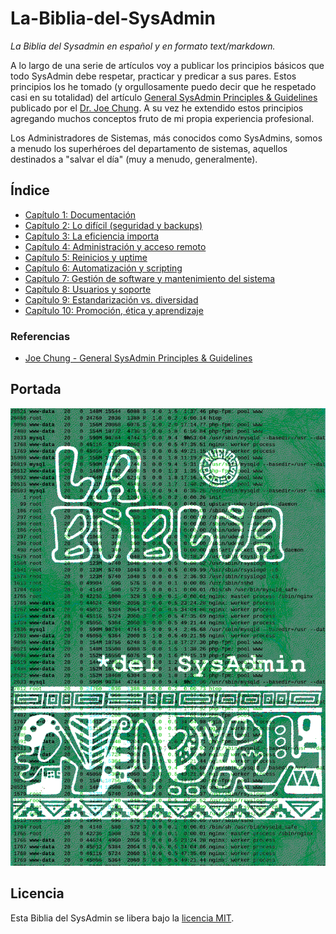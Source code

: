 # La-Biblia-del-SysAdmin
*La Biblia del Sysadmin en español y en formato text/markdown.*

A lo largo de una serie de artículos voy a publicar los principios básicos que
todo SysAdmin debe respetar, practicar y predicar a sus pares. Estos
principios los he tomado (y orgullosamente puedo decir que he respetado casi
en su totalidad) del artículo [General SysAdmin Principles & Guidelines](http://rockhopper.monmouth.edu/cs/jchung/cs471/cs_471_-_general_sysadmin_principles)
publicado por el [Dr. Joe Chung](https://www.monmouth.edu/academics/CSSE/faculty/chung.asp).
A su vez he extendido estos principios agregando muchos conceptos fruto de mi
propia experiencia profesional.

Los Administradores de Sistemas, más conocidos como SysAdmins, somos a menudo
los superhéroes del departamento de sistemas, aquellos destinados a "salvar
el día" (muy a menudo, generalmente).

## Índice

* [Capítulo 1: Documentación](capitulo-01.md)
* [Capítulo 2: Lo difícil (seguridad y backups)](capitulo-02.md)
* [Capítulo 3: La eficiencia importa](capitulo-03.md)
* [Capítulo 4: Administración y acceso remoto](capitulo-04.md)
* [Capítulo 5: Reinicios y uptime](capitulo-05.md)
* [Capítulo 6: Automatización y scripting](capitulo-06.md)
* [Capítulo 7: Gestión de software y mantenimiento del sistema](capitulo-07.md)
* [Capítulo 8: Usuarios y soporte](capitulo-08.md)
* [Capítulo 9: Estandarización vs. diversidad](capitulo-09.md)
* [Capítulo 10: Promoción, ética y aprendizaje](capitulo-10.md)

### Referencias

* [Joe Chung - General SysAdmin Principles & Guidelines](http://rockhopper.monmouth.edu/cs/jchung/cs471/cs_471_-_general_sysadmin_principles)

## Portada

![Portada](images/biblia_sysadmin_2.png)

## Licencia

Esta Biblia del SysAdmin se libera bajo la [licencia MIT](LICENSE).
